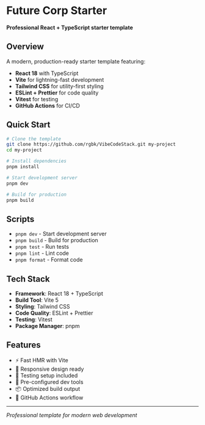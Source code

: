 # Future Corp Starter

**Professional React + TypeScript starter template**

## Overview

A modern, production-ready starter template featuring:
- **React 18** with TypeScript
- **Vite** for lightning-fast development
- **Tailwind CSS** for utility-first styling
- **ESLint + Prettier** for code quality
- **Vitest** for testing
- **GitHub Actions** for CI/CD

## Quick Start

```bash
# Clone the template
git clone https://github.com/rgbk/VibeCodeStack.git my-project
cd my-project

# Install dependencies
pnpm install

# Start development server
pnpm dev

# Build for production
pnpm build
```

## Scripts

- `pnpm dev` - Start development server
- `pnpm build` - Build for production
- `pnpm test` - Run tests
- `pnpm lint` - Lint code
- `pnpm format` - Format code

## Tech Stack

- **Framework**: React 18 + TypeScript
- **Build Tool**: Vite 5
- **Styling**: Tailwind CSS
- **Code Quality**: ESLint + Prettier
- **Testing**: Vitest
- **Package Manager**: pnpm

## Features

- ⚡ Fast HMR with Vite
- 📱 Responsive design ready
- 🧪 Testing setup included
- 🔧 Pre-configured dev tools
- 📦 Optimized build output
- 🚀 GitHub Actions workflow

---

*Professional template for modern web development*
